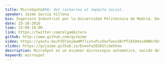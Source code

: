 ```yaml
---
title: MicroSpot&#58; del cacharreo al impacto social.
speaker: Jaime García Villena
bio: Ingeniero Industrial por la Universidad Politécnica de Madrid. Desde que en 2011 descubre el mundo de la impresión 3D, construye propia impresora 3D guiado por la comunidad de CloneWars, y dedica el tiempo que tiene en sus manos a explorar las posibilidades de esta tecnología, y los nuevos retos que ésta representa. Entusiasta del desarrollo abierto, los proyectos del mundo libre, y su organización a través del control de versiones Git. Antiguo integrante del departamento de innovación de bq, actualmente trabajando en Spotlab diseñando MicroSpot, con herramientas libres.
date: 25-10-2016
time: 15:00-16:00
link: https://twitter.com/elgambitero
github: http://www.github.com/gvJaime
video: https://youtu.be/hfDlSoykwHM?list=PLsVexTwov1BrPTIA504ss6HNhr9StUSG7
slides: https://gvjaime.github.io/Evento2016SlideShow
description: MicroSpot es un escáner microscopio automático, nacido del ánimo de cacharreo, y desarrollado de manera abierta con tecnologías del mundo libre. A día de hoy, aspira a convertirse en la solución de bajo coste para el diagnóstico de enfermedades en paises en desarrollo.
keyword: microspot
---
```

